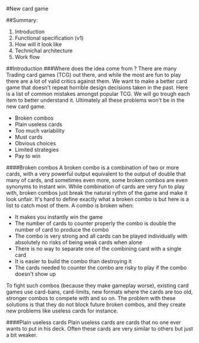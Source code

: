 #New card game

##Summary:
1. Introduction
2. Functional specification (v1)
3. How will it look like
4. Technichal architecture
5. Work flow

##Introduction
###Where does the idea come from ?
There are many Trading card games (TCG) out there, and while the most are fun to play there are a lot of valid critics against them. We want to make a better card game that doesn't repeat horrible design decisions taken in the past. Here is a list of common mistakes amongst popular TCG. We will go trough each item to better understand it. Ultimately all these problems won't be in the new card game.

* Broken combos
* Plain useless cards
* Too much variability
* Must cards
* Obvious choices
* Limited strategies
* Pay to win

####Broken combos
A broken combo is a combination of two or more cards, with a very powerful output equivalent to the output of double that many of cards, and sometimes even more, some broken combos are even synonyms to instant win. While combination of cards are very fun to play with, broken combos just break the natural rythm of the game and make it look unfair. It's hard to define exactly what a broken combo is but here is a list to catch most of them. A combo is broken when:

* It makes you instantly win the game
* The number of cards to counter properly the combo is double the number of card to produce the combo
* The combo is very strong and all cards can be played individually with absolutely no risks of being weak cards when alone
* There is no way to separate one of the combining card with a single card
* It is easier to build the combo than destroying it
* The cards needed to counter the combo are risky to play if the combo doesn't show up

To fight such combos (because they make gameplay worse), existing card games use card-bans, card-limits, new formats where the cards are too old, stronger combos to compete with and so on. The problem with these solutions is that they do not block future broken combos, and they create new problems like useless cards for instance.

####Plain useless cards
Plain useless cards are cards that no one ever wants to put in his deck. Often these cards are very similar to others but just a bit weaker. 

